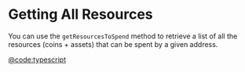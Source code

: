 # Getting All Resources

You can use the `getResourcesToSpend` method to retrieve a list of all the resources (coins + assets) that can be spent by a given address.

[@code:typescript](./packages/wallet/src/account.test.ts#typedoc:Message-getResourcesToSpend)

